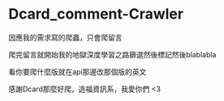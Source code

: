 # Dcard_comment-Crawler

因應我的需求寫的爬蟲，只會爬留言

爬完留言就開始我的地獄深度學習之路篩選然後標記然後blablabla

看你要爬什麼版就在api那邊改那個版的英文

感謝Dcard那麼好爬，造福資訊系，我愛你們 <3
